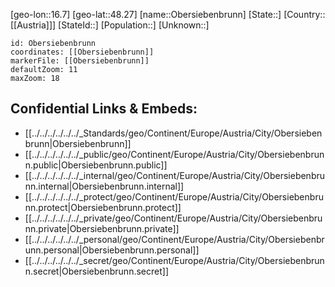 ﻿---
location: [48.27,16.7]
mapzoom: [7,12] 
mapmarker: city 
type: City
tags:
- geo/City


SpocWebEntityId: 33045
isDeleted: false
confidential: public

---
[geo-lon::16.7]
[geo-lat::48.27]
[name::Obersiebenbrunn]
[State::]
[Country::[[Austria]]]
[StateId::]
[Population::]
[Unknown::]


```leaflet
id: Obersiebenbrunn
coordinates: [[Obersiebenbrunn]]
markerFile: [[Obersiebenbrunn]]
defaultZoom: 11 
maxZoom: 18
```


## Confidential Links & Embeds: 
- [[../../../../../../_Standards/geo/Continent/Europe/Austria/City/Obersiebenbrunn|Obersiebenbrunn]] 
- [[../../../../../../_public/geo/Continent/Europe/Austria/City/Obersiebenbrunn.public|Obersiebenbrunn.public]] 
- [[../../../../../../_internal/geo/Continent/Europe/Austria/City/Obersiebenbrunn.internal|Obersiebenbrunn.internal]] 
- [[../../../../../../_protect/geo/Continent/Europe/Austria/City/Obersiebenbrunn.protect|Obersiebenbrunn.protect]] 
- [[../../../../../../_private/geo/Continent/Europe/Austria/City/Obersiebenbrunn.private|Obersiebenbrunn.private]] 
- [[../../../../../../_personal/geo/Continent/Europe/Austria/City/Obersiebenbrunn.personal|Obersiebenbrunn.personal]] 
- [[../../../../../../_secret/geo/Continent/Europe/Austria/City/Obersiebenbrunn.secret|Obersiebenbrunn.secret]] 
